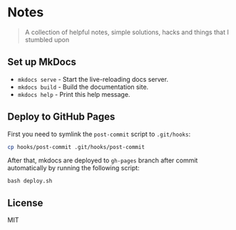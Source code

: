 # Notes
> A collection of helpful notes, simple solutions, hacks and things that I stumbled upon

## Set up MkDocs 
   
   * `mkdocs serve` - Start the live-reloading docs server.
   * `mkdocs build` - Build the documentation site.
   * `mkdocs help` - Print this help message.


## Deploy to GitHub Pages
First you need to symlink the `post-commit` script to `.git/hooks`:
```bash
cp hooks/post-commit .git/hooks/post-commit
```

After that, mkdocs are deployed to `gh-pages` branch after commit automatically by running the following script:
```
bash deploy.sh
```

## License
MIT
 
